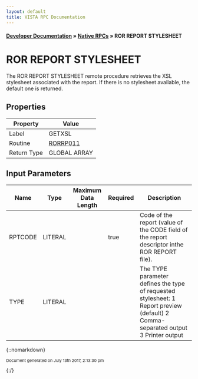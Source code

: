 ```yaml
---
layout: default
title: VISTA RPC Documentation
---
```


#### [Developer Documentation](../index) &#187; [Native RPCs](TableOfContents) &#187; ROR REPORT STYLESHEET<br/>
# ROR REPORT STYLESHEET

The ROR REPORT STYLESHEET remote procedure retrieves the XSL stylesheet associated with the report. If there is no stylesheet available, the default one is returned.

## Properties

Property | Value
--- | ---
Label | GETXSL
Routine | [RORRP011](http://code.osehra.org/dox/Routine_RORRP011_source.html)
Return Type | GLOBAL ARRAY


## Input Parameters

Name | Type | Maximum Data Length | Required | Description
--- | --- | --- | --- | ---
RPTCODE | LITERAL |  | true | Code of the report (value of the CODE field of the report descriptor inthe ROR REPORT file).
TYPE | LITERAL |  |  | The TYPE parameter defines the type of requested stylesheet:   1  Report preview (default)  2  Comma-separated output  3  Printer output



{::nomarkdown} <br/><p style="font-size: 11px">Document generated on July 13th 2017, 2:13:30 pm</p>{:/}